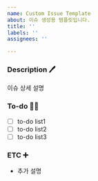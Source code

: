 ```yaml
---
name: Custom Issue Template
about: 이슈 생성용 템플릿입니다.
title: ''
labels: ''
assignees: ''

---
```


### Description 🖊️
이슈 상세 설명

### To-do 🧑‍💻
- [ ] to-do list1
- [ ] to-do list2
- [ ] to-do list3

### ETC ➕
- 추가 설명